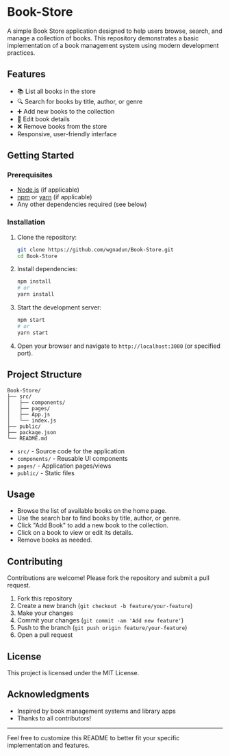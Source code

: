 # Book-Store

A simple Book Store application designed to help users browse, search, and manage a collection of books. This repository demonstrates a basic implementation of a book management system using modern development practices.

## Features

- 📚 List all books in the store
- 🔍 Search for books by title, author, or genre
- ➕ Add new books to the collection
- 📝 Edit book details
- ❌ Remove books from the store
- Responsive, user-friendly interface

## Getting Started

### Prerequisites

- [Node.js](https://nodejs.org/) (if applicable)
- [npm](https://www.npmjs.com/) or [yarn](https://yarnpkg.com/) (if applicable)
- Any other dependencies required (see below)

### Installation

1. Clone the repository:
   ```bash
   git clone https://github.com/wgnadun/Book-Store.git
   cd Book-Store
   ```

2. Install dependencies:
   ```bash
   npm install
   # or
   yarn install
   ```

3. Start the development server:
   ```bash
   npm start
   # or
   yarn start
   ```

4. Open your browser and navigate to `http://localhost:3000` (or specified port).

## Project Structure

```
Book-Store/
├── src/
│   ├── components/
│   ├── pages/
│   ├── App.js
│   └── index.js
├── public/
├── package.json
└── README.md
```

- `src/` - Source code for the application
- `components/` - Reusable UI components
- `pages/` - Application pages/views
- `public/` - Static files

## Usage

- Browse the list of available books on the home page.
- Use the search bar to find books by title, author, or genre.
- Click "Add Book" to add a new book to the collection.
- Click on a book to view or edit its details.
- Remove books as needed.

## Contributing

Contributions are welcome! Please fork the repository and submit a pull request.

1. Fork this repository
2. Create a new branch (`git checkout -b feature/your-feature`)
3. Make your changes
4. Commit your changes (`git commit -am 'Add new feature'`)
5. Push to the branch (`git push origin feature/your-feature`)
6. Open a pull request

## License

This project is licensed under the MIT License.

## Acknowledgments

- Inspired by book management systems and library apps
- Thanks to all contributors!

---
Feel free to customize this README to better fit your specific implementation and features.
